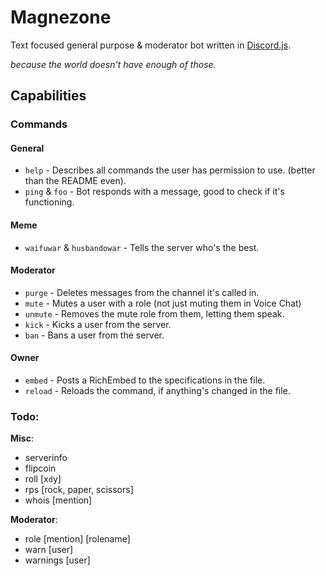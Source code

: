 # Magnezone

Text focused general purpose & moderator bot written in [Discord.js](https://discord.js.org/#/).

*because the world doesn't have enough of those.*

## Capabilities

### Commands

#### General

* `help` - Describes all commands the user has permission to use. (better than the README even).
* `ping` & `foo` - Bot responds with a message, good to check if it's functioning.

#### Meme

* `waifuwar` & `husbandowar` - Tells the server who's the best.

#### Moderator

* `purge` - Deletes messages from the channel it's called in.
* `mute` - Mutes a user with a role (not just muting them in Voice Chat)
* `unmute` - Removes the mute role from them, letting them speak.
* `kick` - Kicks a user from the server.
* `ban` - Bans a user from the server.

#### Owner

* `embed` - Posts a RichEmbed to the specifications in the file.
* `reload` - Reloads the command, if anything's changed in the file.

### Todo:

**Misc**:

* serverinfo
* flipcoin
* roll [x`d`y]
* rps [rock, paper, scissors]
* whois [mention]

**Moderator**:

* role [mention] [rolename]
* warn [user] <reason>
* warnings [user]
